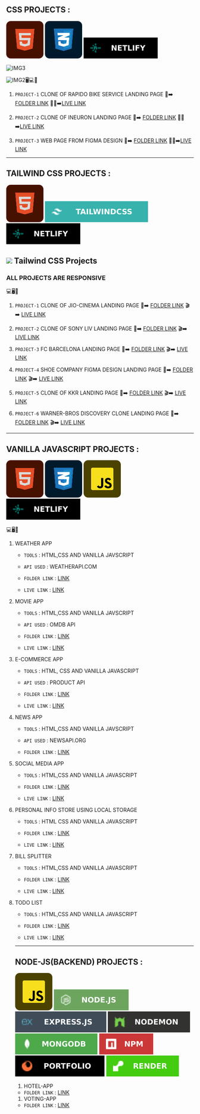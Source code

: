 ## CSS PROJECTS : 

![HTML](./images/html1.svg)  ![CSS](./images/css.svg) ![NETLIFY](./images/netlify.svg)

![IMG3](https://img.shields.io/badge/HTML%20AND%20CSS-PROJECTS-red)

![IMG2](https://img.shields.io/badge/ALL%20PROJECTS-ARE%20RESPONSIVE-brightgreen):desktop_computer::computer::iphone:

1. `PROJECT-1` CLONE OF RAPIDO BIKE SERVICE LANDING PAGE :file_folder::arrow_right: [FOLDER LINK](https://github.com/kapilsarkar/CORE-CSS-AND-PROJECTS/tree/main/RAPIDO%20CLONE) :raised_hands::raised_hands::arrow_right:[LIVE LINK](https://rapidocloneks.netlify.app/)

1. `PROJECT-2` CLONE OF INEURON LANDING PAGE :file_folder::arrow_right: [FOLDER LINK](https://github.com/kapilsarkar/CORE-CSS-AND-PROJECTS/tree/main/INEURON%20CLONE) :raised_hands::raised_hands::arrow_right:[LIVE LINK](https://ineronclonekapil.netlify.app/)

1. `PROJECT-3` WEB PAGE FROM FIGMA DESIGN :file_folder::arrow_right: [FOLDER LINK](https://github.com/kapilsarkar/CORE-CSS-AND-PROJECTS/tree/main/PROJECT-7) :raised_hands::raised_hands::arrow_right:[LIVE LINK](https://audioresponsiveproject.netlify.app/)

---

## TAILWIND CSS PROJECTS :

![HTML](./images/html1.svg)  ![TAILWIND-CSS](./images/tailwindcss.svg) ![NETLIFY](./images/netlify.svg)

## <img height="30px" src="https://user-images.githubusercontent.com/110087385/210603643-e581d4a4-9ecc-41a3-bf6a-e05bc6123496.png"> Tailwind CSS Projects

### ALL PROJECTS ARE RESPONSIVE 
:computer::desktop_computer::iphone:


1. `PROJECT-1` CLONE OF JIO-CINEMA LANDING PAGE :file_folder::arrow_right: [FOLDER LINK](https://github.com/kapilsarkar/TAILWIND-CSS/tree/main/JIO-CINEMA%20CLONE) :clapper::arrow_right:  [LIVE LINK](https://jio-cinemaclonekapilsarkar.netlify.app/)


1. `PROJECT-2` CLONE OF SONY LIV LANDING PAGE :file_folder::arrow_right: [FOLDER LINK](https://github.com/kapilsarkar/TAILWIND-CSS/tree/main/SONY%20LIV%20CLONE) :clapper::arrow_right:  [LIVE LINK](https://sonyliveclonekapil.netlify.app/)

1. `PROJECT-3`  FC BARCELONA LANDING PAGE :file_folder::arrow_right: [FOLDER LINK](https://github.com/kapilsarkar/TAILWIND-CSS/tree/main/BARCELONA%20CLONE) :clapper::arrow_right:  [LIVE LINK](https://fcbarcelonaclonekapilsarkar.netlify.app/)

1. `PROJECT-4`  SHOE COMPANY FIGMA DESIGN LANDING PAGE :file_folder::arrow_right: [FOLDER LINK](https://github.com/kapilsarkar/TAILWIND-CSS/tree/main/SHOE%20COMPANY) :clapper::arrow_right:  [LIVE LINK](https://kapilsarkarshoecompany.netlify.app/)

1. `PROJECT-5`  CLONE OF KKR LANDING PAGE :file_folder::arrow_right: [FOLDER LINK](https://github.com/kapilsarkar/TAILWIND-CSS/tree/main/KKR%20CLONE) :clapper::arrow_right:  [LIVE LINK](https://kkrclonekapilsarkar.netlify.app/)

1. `PROJECT-6`  WARNER-BROS DISCOVERY CLONE LANDING PAGE :file_folder::arrow_right: [FOLDER LINK](https://github.com/kapilsarkar/TAILWIND-CSS/tree/main/WARNER%20BROS.DISCOVERY%20CLONE) :clapper::arrow_right:  [LIVE LINK](https://warnerbrosdiscoverycloneks.netlify.app/)

---

## VANILLA JAVASCRIPT PROJECTS :

![HTML](./images/html1.svg)  ![CSS](./images/css.svg) ![JS](./images/js1.svg) ![NETLIFY](./images/netlify.svg)

:computer::desktop_computer::iphone:

1. WEATHER APP 
     - `TOOLS` : HTML,CSS AND  VANILLA JAVSCRIPT

     - `API USED` : WEATHERAPI.COM

     - `FOLDER LINK` : [LINK](https://github.com/kapilsarkar/ADVANCE-JAVASCRIPT/tree/main/JAVA%20SCRIPT%20PROJECTS/WEATHER%20APP)

     - `LIVE LINK` : [LINK](https://kapilweatherapp.netlify.app/)



1. MOVIE APP
    - `TOOLS` : HTML,CSS AND  VANILLA JAVSCRIPT

    - `API USED` : OMDB API

    - `FOLDER LINK` : [LINK](https://github.com/kapilsarkar/ADVANCE-JAVASCRIPT/tree/main/JAVA%20SCRIPT%20PROJECTS/MOVIE%20API)

    - `LIVE LINK` : [LINK](https://kapilmovieproject.netlify.app/)



1. E-COMMERCE APP

   - `TOOLS` : HTML, CSS AND VANILLA JAVASCRIPT

   - `API USED` : PRODUCT API

   - `FOLDER LINK` : [LINK](https://github.com/kapilsarkar/ADVANCE-JAVASCRIPT/tree/main/JAVA%20SCRIPT%20PROJECTS/PRODUCT%20API%20PROJECT)

   - `LIVE LINK` : [LINK](https://productapikapilsarkar.netlify.app/)


1. NEWS APP

   - `TOOLS` : HTML,CSS AND VANILLA JAVSCRIPT

   - `API USED` : NEWSAPI.ORG

   - `FOLDER LINK` : [LINK](https://github.com/kapilsarkar/ADVANCE-JAVASCRIPT/tree/main/JAVA%20SCRIPT%20PROJECTS/NEWS%20APP)



1. SOCIAL MEDIA APP

   - `TOOLS` : HTML,CSS AND VANILLA JAVASCRIPT

   - `FOLDER LINK` : [LINK](https://github.com/kapilsarkar/ADVANCE-JAVASCRIPT/tree/main/JAVA%20SCRIPT%20PROJECTS/SOCIAL%20MEDIA)

   - `LIVE LINK` : [LINK](https://socialmedappiakapil.netlify.app/)


1.  PERSONAL INFO STORE USING LOCAL STORAGE

    -  `TOOLS` : HTML CSS AND VANILLA JAVASCRIPT

    -  `FOLDER LINK` : [LINK](https://github.com/kapilsarkar/ADVANCE-JAVASCRIPT/tree/main/JAVA%20SCRIPT%20PROJECTS/PERSONAL%20INFORMATION%20STORE)

    - `LIVE LINK` : [LINK](https://perstoreappkapil.netlify.app/)


1.  BILL SPLITTER 

    - `TOOLS` : HTML,CSS AND VANILLA JAVASCRIPT

    - `FOLDER LINK` : [LINK](https://github.com/kapilsarkar/ADVANCE-JAVASCRIPT/tree/main/JAVA%20SCRIPT%20PROJECTS/BILL%20SPLITTER)

    - `LIVE LINK` : [LINK](https://billsplitterkapil.netlify.app/)


1.  TODO LIST

    - `TOOLS` : HTML,CSS AND VANILLA JAVASCRIPT

    - `FOLDER LINK` : [LINK](https://github.com/kapilsarkar/ADVANCE-JAVASCRIPT/tree/main/JAVA%20SCRIPT%20PROJECTS/TO%20DO%20LIST)  

    - `LIVE LINK` : [LINK](https://todoappkapil.netlify.app/)

    ---

    ## NODE-JS(BACKEND) PROJECTS :

    ![JS](./images/js1.svg)  ![node](./images/node.svg) ![exp](./images/express.svg) ![nodemon](./images/nodemon.svg) ![mongo](./images/mongo.svg) ![npm](./images/npm.svg) ![postman](./images/portfolio.svg) ![render](./images/render.svg)

    1. HOTEL-APP 

      - `FOLDER LINK` : [LINK](https://github.com/kapilsarkar/HOTELAPP)  
  
    1. VOTING-APP 

      - `FOLDER LINK` : [LINK](https://github.com/kapilsarkar/VOTING-APP)  

       
    






